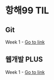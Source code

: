 # 항해99 TIL
## Git
Week 1 - [Go to link][git-week-1]

[git-week-1]: git/week-1.md "git-week-1"

## 웹개발 PLUS
Week 1 - [Go to link][web-plus-week-1]

[web-plus-week-1]: web-plus/week-1.md "web-plus-week-2"